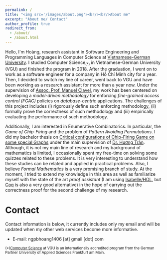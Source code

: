 ```yaml
---
permalink: /
title: "<img src='/images/about.png'><br/><br/>About me"
excerpt: "About me/ Contact"
author_profile: true
redirect_from: 
  - /about/
  - /about.html
---
```


Hello, I'm Hoàng, research assistant in Software Engineering and Programming Languages in Computer Science at [Vietnamese-German University](https://vgu.edu.vn/). I studied Computer Science<sub>(\*)</sub> in Vietnamese-German University (VGU) and finished the program in 2018. After the graduation, I went on to work as a software engineer for a company in Hồ Chí Minh city for a year. Then, I decided to switch my line of career, went back to VGU and have been working as a research assistant for more than a year now. Under the supervision of [Assoc. Prof. Manuel Clavel](http://maude.sip.ucm.es/~clavel/), my work has been centered on developing a *model-driven methodology* for enforcing *fine-grained access control (FGAC)* policies on *database-centric* applications. The challenges of this project includes (i) rigorously define such enforcing methodology, (ii) formally prove the correctness of such methodology and (iii) empirically evaluating the performance of such methodology. 

Additionally, I am interested in Enumerative Combinatorics. In particular, the *Game of Chip-Firing* and the problem of *Pattern Avoiding Permutations*. I did my bachelor thesis on [Critical configurations of Chip-Firing Game on some special Graphs](/files/MyBachelorThesis.pdf) under the main supervision of [Dr. Hương Trần](https://dblp.org/pers/hd/h/Huong:Tran_Thi_Thu). Although, it is not my main line of research and my background of mathematics is limited, I occasionally spent my free-time on solving some quizzes related to these problems. It is very interesting to understand how these studies can be related and applied in practical problems. Also, I believe *Formal Mathematics* is a very promising branch of study. At the moment, I tried to extend my knowledge in this area as well as familiarize myself with the state of the art *proof assistant* (I am using [Isabelle/HOL](https://isabelle.in.tum.de/), but [Coq](https://coq.inria.fr/) is also a very good alternative) in the hope of carrying out the correctness proof for the second challenge of my research.

Contact
======
Contact information is below, it currently includes only my email and will be updated when my other web services become more informative.

* E-mail: ngpbhoang1406 [at] gmail [dot] com

<sub>(\*)[Computer Science](https://vgu.edu.vn/study-programs/bachelor/cs) at VGU is an internationally accredited program from the German Partner University of Applied Sciences Frankfurt am Main.</sub>
